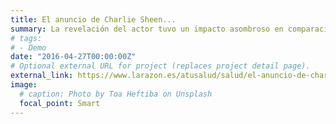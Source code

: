 ```yaml
---
title: El anuncio de Charlie Sheen...
summary: La revelación del actor tuvo un impacto asombroso en comparación con las campañas tradicionales...
# tags:
# - Demo
date: "2016-04-27T00:00:00Z"
# Optional external URL for project (replaces project detail page).
external_link: https://www.larazon.es/atusalud/salud/el-anuncio-de-charlie-sheen-de-que-tiene-vih-disparo-la-venta-de-pruebas-de-diagnostico-del-virus-DM15195240/
image:
  # caption: Photo by Toa Heftiba on Unsplash
  focal_point: Smart
---
```

